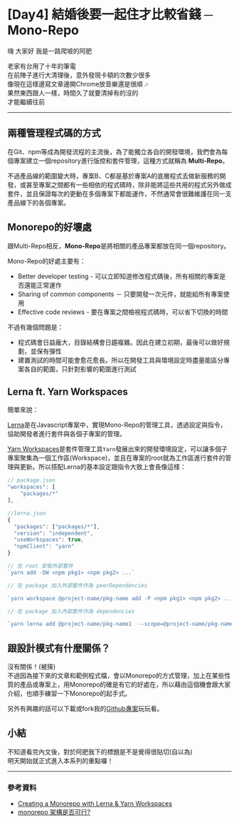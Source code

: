 # [Day4] 結婚後要一起住才比較省錢 ─ Mono-Repo

嗨 大家好 我是一路爬坡的阿肥   

老家有台用了十年的筆電   
在前陣子進行大清理後，意外發現卡頓的次數少很多    
像現在這樣邊寫文章邊開Chrome放音樂還是很順 🎶  
果然東西跟人一樣，時間久了就要清掉有的沒的   
才能繼續往前

---

## 兩種管理程式碼的方式
在Git、npm等成為開發流程的主流後，為了能獨立各自的開發環境，我們會為每個專案建立一個repository進行版控和套件管理，這種方式就稱為 **Multi-Repo**。

不過產品線的範圍變大時，專案B、C都是基於專案A的底層程式去做新服務的開發，或甚至專案之間都有一些相依的程式碼時，除非能將這些共用的程式另外做成套件，並且保證每次的更動在多個專案下都能運作，不然通常會很難維護在同一支產品線下的各個專案。

## Monorepo的好壞處
跟Multi-Repo相反，**Mono-Repo**是將相關的產品專案都放在同一個repository。

Mono-Repo的好處主要有：
- Better developer testing - 可以立即知道修改程式碼後，所有相關的專案是否還能正常運作
- Sharing of common components － 只要開發一次元件，就能給所有專案使用
- Effective code reviews - 要在專案之間檢視程式碼時，可以省下切換的時間

不過有幾個問題是：
- 程式碼會日益龐大，目錄結構會日趨複雜。因此在建立初期，最後可以做好規劃，並保有彈性
- 建置測試的時間可能會愈花愈長。所以在開發工具與環境設定時盡量能區分專案各自的範圍，只針對影響的範圍進行測試

## Lerna ft. Yarn Workspaces
簡單來說：

[Lerna](https://github.com/lerna/lerna)是在Javascript專案中，實現Mono-Repo的管理工具，透過設定與指令，協助開發者進行套件與各個子專案的管理。

[Yarn Workspaces](https://yarnpkg.com/blog/2017/08/02/introducing-workspaces/)是套件管理工具```Yarn```發展出來的開發環境設定，可以讓多個子專案聚集為一個工作區(Workspace)，並且在專案的root就為工作區進行套件的管理與更新。所以搭配Lerna的基本設定跟指令大致上會長像這樣：

```javascript
// package.json
"workspaces": [
    "packages/*"
],

//lerna.json
{
  "packages": ["packages/*"],
  "version": "independent",
  "useWorkspaces": true,
  "npmClient": "yarn"
}

// 在 root 安裝外部套件
`yarn add -DW <npm pkg1> <npm pkg2> ...`

// 在 package 加入外部套件作為 peerDependencies

`yarn workspace @project-name/pkg-name add -P <npm pkg1> <npm pkg2> ...`

// 在 package 加入內部套件作為 dependencies

`yarn lerna add @project-name/pkg-name1  --scope=@project-name/pkg-name2`
```

## 跟設計模式有什麼關係？
沒有關係！(被揍)   
不過因為接下來的文章和範例程式檔，會以Monorepo的方式管理，加上在某些性質的產品或專案上，用Monorepo的確是有它的好處在，所以藉由這個機會跟大家介紹，也順手練習一下Monorepo的起手式。

另外有興趣的話可以下載或fork我的[Github專案](https://github.com/showwell0120/Design-Pattern-Typescript-React.git)玩玩看。

## 小結
不知道看完內文後，對於阿肥我下的標題是不是覺得很貼切(自以為)   
明天開始就正式進入本系列的重點囉！

---

### 參考資料   

- [Creating a Monorepo with Lerna & Yarn Workspaces](https://medium.com/hy-vee-engineering/creating-a-monorepo-with-lerna-yarn-workspaces-cf163908965d)
- [monorepo 架構是否可行?](https://blog.kevinyang.net/2018/01/08/angular-monorepo-1/)
